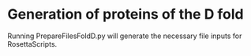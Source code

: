 # Generation of proteins of the D fold

Running PrepareFilesFoldD.py will generate the necessary file inputs for RosettaScripts.
